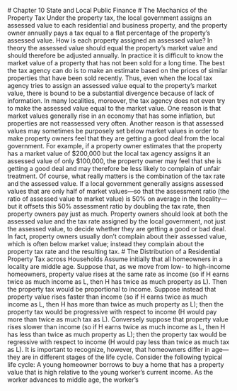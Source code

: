 \# Chapter 10 State and Local Public Finance # The Mechanics of the Property Tax Under the property tax, the local government assigns an assessed value to each residential and business property, and the property owner annually pays a tax equal to a flat percentage of the property’s assessed value. How is each property assigned an assessed value? In theory the assessed value should equal the property’s market value and should therefore be adjusted annually. In practice it is difficult to know the market value of a property that has not been sold for a long time. The best the tax agency can do is to make an estimate based on the prices of similar properties that have been sold recently. Thus, even when the local tax agency tries to assign an assessed value equal to the property’s market value, there is bound to be a substantial divergence because of lack of information. In many localities, moreover, the tax agency does not even try to make the assessed value equal to the market value. One reason is that market values generally rise in an economy that has some inflation, but properties are not reassessed very often. Another reason is that assessed values may sometimes be purposely set below market values in order to make property owners feel that they are getting a good deal from the local government. For example, if a property owner estimates that the property has a market value of $200,000 but the local tax agency assigns it an assessed value of only $100,000, the property owner may feel that she is getting a good deal and may therefore be less likely to complain of unfair treatment. Of course, what really matters is the combination of the tax rate and the assessed value. If a local government generally assigns assessed values that are only half of market values—so that the assessment ratio (the ratio of assessed value to market value) is 50% on average in the locality—but it offsets this 50% assessment ratio by doubling the tax rate, then property owners pay just as much. Property owners should look at both the assessed value and the tax rate assigned by the local government, not just the assessed value, to decide whether they are getting a good or bad deal. In fact, property owners usually don’t complain about their assessed value, which is often below market value; instead they complain about the property tax rate and the resulting tax. # The Distribution of a Residential Property Tax across Households Assume initially that all homeowners in a locality are middle age. Suppose that, as we move from low- to high-income homeowners, property value rises at the same rate as income (so if H earns twice as much income as L, then H has twice as much property as L). Then the property tax would be proportional to income. Suppose instead that property value rises faster than income (so if H earns twice as much income as L, then H has more than twice as much property as L); then the property tax would be progressive with respect to income (H would pay more than twice as much tax as L). Conversely suppose that property value rises slower than income (so if H earns twice as much income as L, then H has less than twice as much property as L); then the property tax would be regressive with respect to income (H would pay less than twice as much tax as L). It is important to recognize, however, that homeowners differ in age—they are in different stages of the life cycle. Consider the following typical life cycle: A young homeowner borrows to buy a home that has a property value that is high relative to the young worker’s current income. As the worker advances to middle age, the worker’s